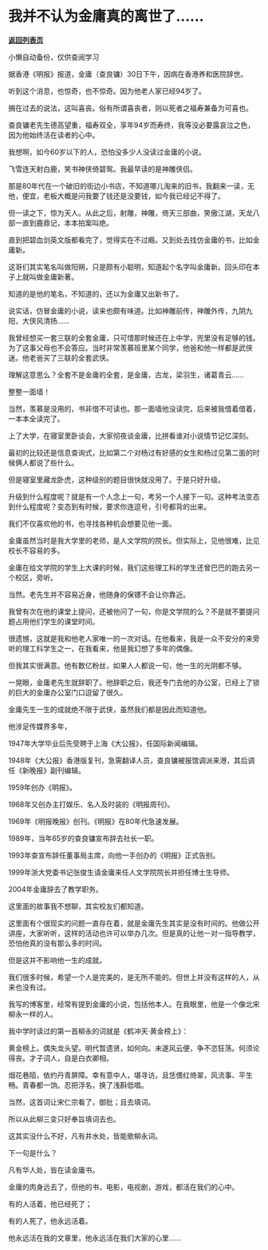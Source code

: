 # 我并不认为金庸真的离世了......

[**返回列表页**](/gzh/记忆承载)

小懒自动备份，仅供查阅学习

据香港《明报》报道，金庸（查良镛）30日下午，因病在香港养和医院辞世。

  

听到这个消息，也惊奇，也不惊奇。因为他老人家已经94岁了。

  

搁在过去的说法，这叫喜丧。俗有所谓喜丧者，则以死者之福寿兼备为可喜也。

  

查良镛老先生德高望重，福寿双全，享年94岁而寿终，我等没必要露哀泣之色，因为他始终活在读者的心中。

  

我想啊，如今60岁以下的人，恐怕没多少人没读过金庸的小说。

  

飞雪连天射白鹿，笑书神侠倚碧鸳。我最早读的是神雕侠侣。

  

那是80年代在一个破旧的街边小书店，不知道哪儿淘来的旧书，我翻来一读，无他，便宜，老板大概是问我要了钱还是没要钱，如今我已经记不得了。

  

但一读之下，惊为天人。从此之后，射雕，神雕，倚天三部曲，笑傲江湖，天龙八部一直到鹿鼎记，本本拍案叫绝。

  

直到把碧血剑英文版都看完了，觉得实在不过瘾。又到处去找仿金庸的书，比如金庸新。

  

这哥们其实笔名叫做阳朔，只是颇有小聪明，知道起个名字叫金庸新。回头印在本子上就叫做金庸新著。

  

知道的是他的笔名，不知道的，还以为金庸又出新书了。

  

说实话，仿冒金庸的小说，读来也颇有味道。比如神雕前传，神雕外传，九阴九阳，大侠风清扬......

  

我曾经想买一套三联的全套金庸，只可惜那时候还在上中学，兜里没有足够的钱。为了这事父母也不会答应。当时非常羡慕班里某个同学，他爸和他一样都是武侠迷。他老爸买了三联的全套武侠。

  

理解这意思么？全套不是金庸的全套，是金庸，古龙，梁羽生，诸葛青云......

整整一面墙！  

  

当然，羡慕是没用的，书非借不可读也。那一面墙他没读完，后来被我借着借着，一本本全读完了。

  

上了大学，在寝室里卧谈会，大家彻夜谈金庸，比拼看谁对小说情节记忆深刻。

  

最初的比较还是信息查询式，比如第二个对杨过有好感的女生和杨过见第二面的时候俩人都说了些什么。

  

但是寝室里藏龙卧虎，这种级别的题目很快就没用了。于是只好升级。

  

升级到什么程度呢？就是有一个人念上一句，考另一个人接下一句。这种考法变态到什么程度呢？变态到有时候，要求你连逗号，引号都背的出来。

  

我们不仅喜欢他的书，也寻找各种机会想要见他一面。

  

金庸虽然当时是我大学里的老师，是人文学院的院长。但实际上，见他很难，比见校长不容易的多。

  

金庸在给文学院的学生上大课的时候，我们这些理工科的学生还曾巴巴的跑去另一个校区，旁听。

  

当然。老先生并不容易近身，他随身的保镖不会让你靠近。

  

我曾有次在他的课堂上提问，还被他问了一句，你是文学院的么？不是就不要提问题占用他们学生的课堂时间。

  

很遗憾，这就是我和他老人家唯一的一次对话。在他看来，我是一众不安分的来旁听的理工科学生之一，在我看来，他是我幻想了多年的偶像。

  

但我其实很满意。他有数亿粉丝，如果人人都说一句，他一生的光阴都不够。

  

一晃眼，金庸老先生就辞职了。他辞职之后，我还专门去他的办公室，已经上了锁的巨大的金庸办公室门口逗留了很久。  

  

金庸先生一生的成就绝不限于武侠，虽然我们都是因此而知道他。

  

他涉足传媒界多年，

1947年大学毕业后先受聘于上海《大公报》，任国际新闻编辑。

1948年《大公报》香港版复刊，急需翻译人员，查良镛被报馆调派来港，其后调任《新晚报》副刊编辑。

1959年创办《明报》。

1968年又创办主打娱乐、名人及时装的《明报周刊》。

1969年《明报晚报》创刊。《明报》在80年代急速发展。

1989年，当年65岁的查良镛宣布辞去社长一职。

1993年查宣布辞任董事局主席，向他一手创办的《明报》正式告别。

1999年浙大党委书记张俊生请金庸来任人文学院院长并担任博士生导师。

2004年金庸辞去了教学职务。

  

这里面的故事我不想聊，其实校友们都知道。

  

这里面有个很现实的问题一直存在着，就是金庸先生其实是没有时间的。他做公开讲座，大家听听，这样的活动也许可以举办几次。但是真的让他一对一指导教学，恐怕他真的没有那么多的时间。

  

但是这并不影响他一生的成就。

  

我们很多时候，希望一个人是完美的，是无所不能的。但世上并没有这样的人，从来也没有过。

  

我写的博客里，经常有提到金庸的小说，包括他本人。在我眼里，他是一个像北宋柳永一样的人。

  

我中学时读过的第一首柳永的词就是《鹤冲天·黄金榜上》：

  

黄金榜上。偶失龙头望。明代暂遗贤，如何向。未遂风云便，争不恣狂荡。何须论得丧。才子词人，自是白衣卿相。  

烟花巷陌，依约丹青屏障。幸有意中人，堪寻访。且恁偎红倚翠，风流事、平生畅。青春都一饷。忍把浮名，换了浅斟低唱。

  

当然，这首词让宋仁宗看了，御批；且去填词。

  

所以从此柳三变只好奉旨填词去也。

  

这其实没什么不好，凡有井水处，皆能歌柳永词。

  

下一句是什么？

  

凡有华人处，皆在读金庸书。

  

金庸的肉身远去了，但他的书，电影，电视剧，游戏，都活在我们的心中。

  

有的人活着，他已经死了；

有的人死了，他永远活着。

  

他永远活在我的文章里，他永远活在我们大家的心里......

